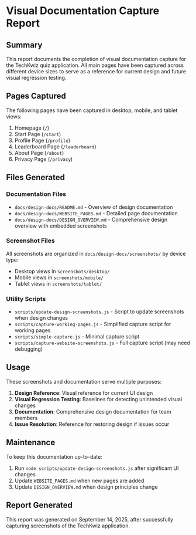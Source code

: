 # Visual Documentation Capture Report

## Summary

This report documents the completion of visual documentation capture for the TechKwiz quiz application. All main pages have been captured across different device sizes to serve as a reference for current design and future visual regression testing.

## Pages Captured

The following pages have been captured in desktop, mobile, and tablet views:

1. Homepage (`/`)
2. Start Page (`/start`)
3. Profile Page (`/profile`)
4. Leaderboard Page (`/leaderboard`)
5. About Page (`/about`)
6. Privacy Page (`/privacy`)

## Files Generated

### Documentation Files
- `docs/design-docs/README.md` - Overview of design documentation
- `docs/design-docs/WEBSITE_PAGES.md` - Detailed page documentation
- `docs/design-docs/DESIGN_OVERVIEW.md` - Comprehensive design overview with embedded screenshots

### Screenshot Files
All screenshots are organized in `docs/design-docs/screenshots/` by device type:
- Desktop views in `screenshots/desktop/`
- Mobile views in `screenshots/mobile/`
- Tablet views in `screenshots/tablet/`

### Utility Scripts
- `scripts/update-design-screenshots.js` - Script to update screenshots when design changes
- `scripts/capture-working-pages.js` - Simplified capture script for working pages
- `scripts/simple-capture.js` - Minimal capture script
- `scripts/capture-website-screenshots.js` - Full capture script (may need debugging)

## Usage

These screenshots and documentation serve multiple purposes:

1. **Design Reference**: Visual reference for current UI design
2. **Visual Regression Testing**: Baselines for detecting unintended visual changes
3. **Documentation**: Comprehensive design documentation for team members
4. **Issue Resolution**: Reference for restoring design if issues occur

## Maintenance

To keep this documentation up-to-date:
1. Run `node scripts/update-design-screenshots.js` after significant UI changes
2. Update `WEBSITE_PAGES.md` when new pages are added
3. Update `DESIGN_OVERVIEW.md` when design principles change

## Report Generated

This report was generated on September 14, 2025, after successfully capturing screenshots of the TechKwiz application.